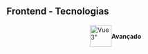 <h2>
  Frontend - Tecnologias
</h2>
<div style="display: flex; align-items: center; justify-content: center; style="text-align: center;">
  <div>
    <img 
      src="https://cdn1.iconfinder.com/data/icons/programing-development-7/24/html_html5_web_programing_developer-512.png" 
      alt=Vue3"
      style="width: 50px; height: 50px"
    >
  </div>
  <div style="text-align: center;">
    <h4>
      Avançado
    </h4>
  </div>
</div>

<!-- <h2>
  Backend - Tecnologia
</h2> -->
